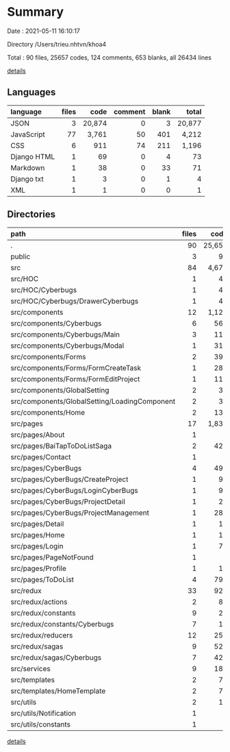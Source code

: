 # Summary

Date : 2021-05-11 16:10:17

Directory /Users/trieu.nhtvn/khoa4

Total : 90 files,  25657 codes, 124 comments, 653 blanks, all 26434 lines

[details](details.md)

## Languages
| language | files | code | comment | blank | total |
| :--- | ---: | ---: | ---: | ---: | ---: |
| JSON | 3 | 20,874 | 0 | 3 | 20,877 |
| JavaScript | 77 | 3,761 | 50 | 401 | 4,212 |
| CSS | 6 | 911 | 74 | 211 | 1,196 |
| Django HTML | 1 | 69 | 0 | 4 | 73 |
| Markdown | 1 | 38 | 0 | 33 | 71 |
| Django txt | 1 | 3 | 0 | 1 | 4 |
| XML | 1 | 1 | 0 | 0 | 1 |

## Directories
| path | files | code | comment | blank | total |
| :--- | ---: | ---: | ---: | ---: | ---: |
| . | 90 | 25,657 | 124 | 653 | 26,434 |
| public | 3 | 97 | 0 | 6 | 103 |
| src | 84 | 4,673 | 124 | 612 | 5,409 |
| src/HOC | 1 | 42 | 3 | 3 | 48 |
| src/HOC/Cyberbugs | 1 | 42 | 3 | 3 | 48 |
| src/HOC/Cyberbugs/DrawerCyberbugs | 1 | 42 | 3 | 3 | 48 |
| src/components | 12 | 1,122 | 15 | 56 | 1,193 |
| src/components/Cyberbugs | 6 | 564 | 9 | 28 | 601 |
| src/components/Cyberbugs/Main | 3 | 117 | 0 | 9 | 126 |
| src/components/Cyberbugs/Modal | 1 | 319 | 9 | 13 | 341 |
| src/components/Forms | 2 | 394 | 6 | 24 | 424 |
| src/components/Forms/FormCreateTask | 1 | 280 | 6 | 14 | 300 |
| src/components/Forms/FormEditProject | 1 | 114 | 0 | 10 | 124 |
| src/components/GlobalSetting | 2 | 30 | 0 | 2 | 32 |
| src/components/GlobalSetting/LoadingComponent | 2 | 30 | 0 | 2 | 32 |
| src/components/Home | 2 | 134 | 0 | 2 | 136 |
| src/pages | 17 | 1,836 | 42 | 238 | 2,116 |
| src/pages/About | 1 | 4 | 0 | 2 | 6 |
| src/pages/BaiTapToDoListSaga | 2 | 427 | 10 | 72 | 509 |
| src/pages/Contact | 1 | 4 | 0 | 2 | 6 |
| src/pages/CyberBugs | 4 | 498 | 3 | 37 | 538 |
| src/pages/CyberBugs/CreateProject | 1 | 97 | 0 | 8 | 105 |
| src/pages/CyberBugs/LoginCyberBugs | 1 | 91 | 0 | 9 | 100 |
| src/pages/CyberBugs/ProjectDetail | 1 | 23 | 1 | 5 | 29 |
| src/pages/CyberBugs/ProjectManagement | 1 | 287 | 2 | 15 | 304 |
| src/pages/Detail | 1 | 10 | 0 | 2 | 12 |
| src/pages/Home | 1 | 13 | 0 | 2 | 15 |
| src/pages/Login | 1 | 71 | 5 | 11 | 87 |
| src/pages/PageNotFound | 1 | 4 | 0 | 2 | 6 |
| src/pages/Profile | 1 | 10 | 0 | 2 | 12 |
| src/pages/ToDoList | 4 | 795 | 24 | 106 | 925 |
| src/redux | 33 | 928 | 13 | 162 | 1,103 |
| src/redux/actions | 2 | 86 | 0 | 13 | 99 |
| src/redux/constants | 9 | 27 | 1 | 16 | 44 |
| src/redux/constants/Cyberbugs | 7 | 19 | 0 | 13 | 32 |
| src/redux/reducers | 12 | 251 | 0 | 37 | 288 |
| src/redux/sagas | 9 | 527 | 12 | 90 | 629 |
| src/redux/sagas/Cyberbugs | 7 | 424 | 2 | 70 | 496 |
| src/services | 9 | 180 | 0 | 38 | 218 |
| src/templates | 2 | 70 | 0 | 7 | 77 |
| src/templates/HomeTemplate | 2 | 70 | 0 | 7 | 77 |
| src/utils | 2 | 16 | 0 | 5 | 21 |
| src/utils/Notification | 1 | 7 | 0 | 2 | 9 |
| src/utils/constants | 1 | 9 | 0 | 3 | 12 |

[details](details.md)